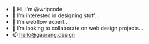 - 👋 Hi, I’m @wripcode
- 👀 I’m interested in designing stuff...
- 🌱 I’m webflow expert...
- 💞️ I’m looking to collaborate on web design projects...
- 📫 hello@gaurang.design

<!---
wripcode/wripcode is a ✨ special ✨ repository because its `README.md` (this file) appears on your GitHub profile.
You can click the Preview link to take a look at your changes.
--->
